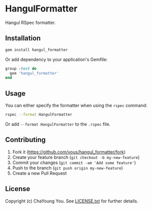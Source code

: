 # HangulFormatter

Hangul RSpec formatter.

## Installation

``` sh
gem install hangul_formatter
```

Or add dependency to your application's Gemfile:

``` ruby
group :test do
  gem 'hangul_formatter'
end
```

## Usage

You can either specify the formatter when using the `rspec` command:

``` sh
rspec --format HangulFormatter
```

Or add `--format HangulFormatter` to the `.rspec` file.

## Contributing

1. Fork it (https://github.com/yous/hangul_formatter/fork)
2. Create your feature branch (`git checkout -b my-new-feature`)
3. Commit your changes (`git commit -am 'Add some feature'`)
4. Push to the branch (`git push origin my-new-feature`)
5. Create a new Pull Request

## License

Copyright (c) ChaYoung You. See [LICENSE.txt](LICENSE.txt) for further details.
